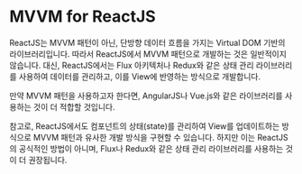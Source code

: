 # MVVM for ReactJS

ReactJS는 MVVM 패턴이 아닌, 단방향 데이터 흐름을 가지는 Virtual DOM 기반의 라이브러리입니다. 따라서 ReactJS에서 MVVM 패턴으로 개발하는 것은 일반적이지 않습니다. 대신, ReactJS에서는 Flux 아키텍처나 Redux와 같은 상태 관리 라이브러리를 사용하여 데이터를 관리하고, 이를 View에 반영하는 방식으로 개발합니다.

만약 MVVM 패턴을 사용하고자 한다면, AngularJS나 Vue.js와 같은 라이브러리를 사용하는 것이 더 적합할 것입니다.

참고로, ReactJS에서도 컴포넌트의 상태(state)를 관리하여 View를 업데이트하는 방식으로 MVVM 패턴과 유사한 개발 방식을 구현할 수 있습니다. 하지만 이는 ReactJS의 공식적인 방법이 아니며, Flux나 Redux와 같은 상태 관리 라이브러리를 사용하는 것이 더 권장됩니다.
